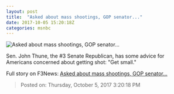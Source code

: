 ```yaml
---
layout: post
title:  "Asked about mass shootings, GOP senator..."
date: 2017-10-05 15:20:18Z
categories: msnbc
---
```


![Asked about mass shootings, GOP senator...](http://www.msnbc.com/sites/msnbc/files/styles/ratio--1_91-1--1200x630/public/articles/ap618693363783.jpg?itok=ok8f0OcL)

Sen. John Thune, the #3 Senate Republican, has some advice for Americans concerned about getting shot: "Get small."


Full story on F3News: [Asked about mass shootings, GOP senator...](http://www.f3nws.com/n/AZNuxH)

> Posted on: Thursday, October 5, 2017 3:20:18 PM
